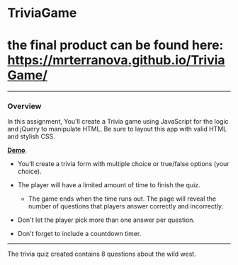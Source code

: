 # TriviaGame

# the final product can be found here: https://mrterranova.github.io/TriviaGame/  

________________________________________________________________________________

### Overview

In this assignment, You'll create a Trivia game using JavaScript for the logic and jQuery to manipulate HTML. Be sure to layout this app with valid HTML and stylish CSS.


**[Demo](https://youtu.be/fBIj8YsA9dk)**.

* You'll create a trivia form with multiple choice or true/false options (your choice).

* The player will have a limited amount of time to finish the quiz. 

  * The game ends when the time runs out. The page will reveal the number of questions that players answer correctly and incorrectly.

* Don't let the player pick more than one answer per question.

* Don't forget to include a countdown timer.

_____________________________________________________________________
The trivia quiz created contains 8 questions about the wild west. 
